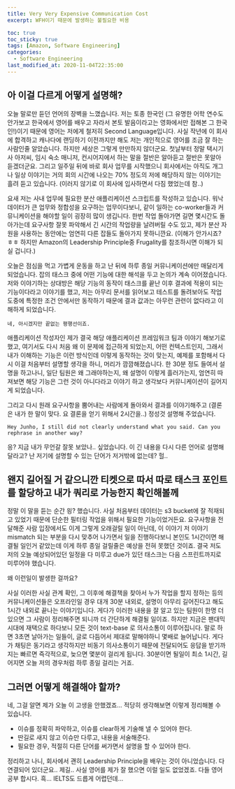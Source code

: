 ```yaml
---
title: Very Very Expensive Communication Cost
excerpt: WFH이기 때문에 발생하는 불필요한 비용

toc: true
toc_sticky: true
tags: [Amazon, Software Engineering]
categories:
  - Software Engineering
last_modified_at: 2020-11-04T22:35:00
---
```


아 이걸 다르게 어떻게 설명해?
--------

오늘 말로만 듣던 언어의 장벽을 느꼈습니다. 저는 토종 한국인 (그 유명한 어학 연수도 안가보고 한국에서 영어를 배우고 자라서 본토 발음이라고는 영화에서만 접해본 그 한국인!)이기 때문에 영어는 저에게 철저히 Second Language입니다. 사실 작년에 이 회사에 합격하고 캐나다에 랜딩하기 이전까지만 해도 저는 개인적으로 영어를 조금 잘 하는 사람인줄 알았습니다. 하지만 세상은 그렇게 만만하지 않더군요. 첫날부터 정말 택시기사 아저씨, 임시 숙소 매니저, 컨시어지에서 하는 말을 절반은 알아듣고 절반은 못알아 듣겠더군요. 그리고 일주일 뒤에 바로 회사 업무를 시작했으니 회사에서는 아직도 개그나 일상 이야기는 거의 회의 시간에 나오는 70% 정도의 저에 해당하지 않는 이야기는 흘려 듣고 있습니다. (이러지 않기로 이 회사에 입사하면서 다짐 했었는데 참..)

요새 저는 사내 업무에 필요한 분산 애플리케이션 스크립트를 작성하고 있습니다. 워낙 데이터가 큰 업무와 정합성을 요구하는 업무이다보니, 같이 일하는 co-worker들과 커뮤니케이션을 해야할 일이 굉장히 많이 생깁니다. 한번 작업 돌아가면 길면 몇시간도 돌아가는데 요구사항 잘못 파악해서 긴 시간의 작업량을 날려버릴 수도 있고, 제가 분산 자원을 사용하는 동안에는 엄연히 다른 잡들도 돌아가지 못하니깐요. (이해가 안가시죠? ㅎㅎ 하지만 Amazon의 Leadership Principle중 Frugality를 참조하시면 이해가 되실 겁니다.)

오늘은 점심을 먹고 가볍게 운동을 하고 난 뒤에 하루 종일 커뮤니케이션에만 매달리게 되었습니다. 잡의 태스크 중에 어떤 기능에 대한 해석을 두고 논의가 계속 이어졌습니다. 저와 이야기하는 상대방은 해당 기능의 동작이 태스크를 끝난 이후 결과에 적용이 되는 기능이다라고 이야기를 했고, 저는 아무리 문서를 읽어보고 테스트를 돌려보아도 작업 도중에 특정한 조건 안에서만 동작하기 때문에 결과 값과는 아무런 관련이 없다라고 이해하게 되었습니다.

`네, 아시겠지만 끝없는 평행선이죠.`

애플리케이션 작성자인 제가 결국 해당 애플리케이션 프레임워크 팀과 이야기 해보기로 했고, 여기서도 다시 처음 왜 이 문제에 접근하게 되었는지, 어떤 컨텍스트인지, 그래서 내가 이해하는 기능은 이런 방식인데 이렇게 동작하는 것이 맞는지, 예제를 포함해서 다시 이걸 처음부터 설명할 생각을 하니, 머리가 깜깜해졌습니다. 한 30분 정도 들여서 설명을 하고나니, 일단 팀원은 왜 그래야하는지, 왜 설명이 이렇게 흘러가는지, 엄연히 따져보면 해당 기능은 그런 것이 아니다라고 이야기 하고 생각보다 커뮤니케이션이 길어지게 되었습니다.

그리고 다시 원래 요구사항을 뿜어내는 사람에게 돌아와서 결과를 이야기해주고 (결론은 내가 한 말이 맞다. 요 결론을 얻기 위해서 2시간을..) 정성것 설명해 주었습니다.

`Hey Junho, I still did not clearly understand what you said. Can you rephrase in another way?`

응? 지금 내가 무언갈 잘못 보았나.. 싶었습니다. 이 긴 내용을 다시 다른 언어로 설명해 달라고? 난 저기에 설명할 수 있는 단어가 저거밖에 없는데? 헐..

왠지 길어질 거 같으니깐 티켓으로 따서 따로 태스크 포인트를 할당하고 내가 쿼리로 가능한지 확인해볼께
----------

정말 이 말을 듣는 순간 읭? 했습니다. 사실 처음부터 데이터는 s3 bucket에 잘 적재되고 있었기 때문에 단순한 필터링 작업을 위해서 필요한 기능이었거든요. 요구사항을 전달해준 사람 입장에서도 이게 그렇게 오래걸릴 일이 아닌데, 이 이야기 저 이야기 mismatch 되는 부분을 다시 맞추어 나가면서 일을 진행하다보니 본인도 1시간이면 해결될 일인거 같았는데 이게 하루 종일 걸릴줄은 예상을 전혀 못했던 것이죠. 결국 저도 저의 오늘 예상되어있던 일정을 다 미루고 due가 있던 태스크는 다음 스프린트까지로 미루어야 했습니다.

왜 이런일이 발생한 걸까요?

사실 이러한 사실 관계 확인, 그 이후에 해결책을 찾아서 누가 작업을 할지 정하는 등의 커뮤니케이션들은 오프라인일 경우 대개 30분 내외로, 설명이 아무리 길어진다고 해도 1시간 내외로 끝나는 이야기입니다. 게다가 이러한 내용을 잘 알고 있는 팀원이 한명 더 있으면 그 사람이 정리해주면 되니까 더 간단하게 해결될 일이죠. 하지만 지금은 팬대믹 시대에 재택으로 하다보니 모든 것이 text-base 로 의사소통이 이루어집니다. 말로 하면 3초면 날아가는 일들이, 글로 다듬어서 제대로 말해야하니 몇배로 늘어납니다. 게다가 채팅은 동기라고 생각하지만 비동기 의사소통이기 때문에 전달되어도 응답을 받기까지는 빠르면 즉각적으로, 늦으면 몇분이 걸리게 됩니다. 30분이면 될일이 최소 1시간, 길어지면 오늘 저의 경우처럼 하루 종일 걸리는 거죠.

그러면 어떻게 해결해야 할까?
------

네, 그걸 알면 제가 오늘 이 고생을 안했겠죠... 적당히 생각해보면 이렇게 정리해볼 수 있습니다.

- 이슈를 정확히 파악하고, 이슈를 clear하게 기술해 낼 수 있어야 한다.
- 딴길로 새지 않고 이슈만 다루고, 내용을 서술해준다.
- 필요한 경우, 적절히 다른 단어를 써가면서 설명을 할 수 있어야 한다.

정리하고 나니, 회사에서 괜히 Leadership Principle을 배우는 것이 아니었습니다. 다 연결되어 있더군요.. 제길.. 사실 영어를 제가 잘 했으면 이럴 일도 없었겠죠. 다들 영어 공부 합시다. 흑... IELTS도 드릅게 어렵던데... 
